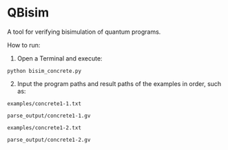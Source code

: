 # QBisim
A tool for verifying bisimulation of quantum programs.

How to run:

1. Open a Terminal and execute: 
 
```
python bisim_concrete.py
```

2. Input the program paths and result paths of the examples in order, such as: 

```
examples/concrete1-1.txt

parse_output/concrete1-1.gv

examples/concrete1-2.txt

parse_output/concrete1-2.gv
```